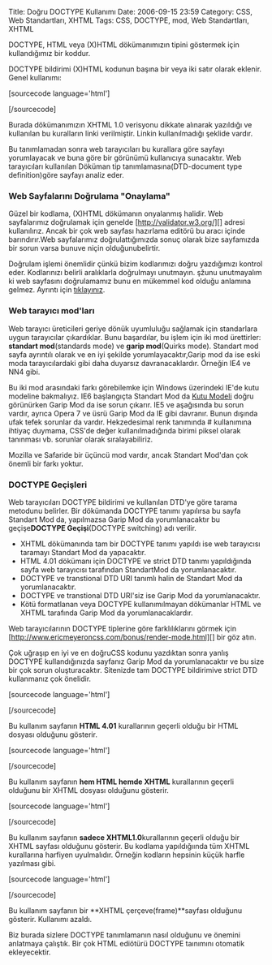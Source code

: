 Title: Doğru DOCTYPE Kullanımı
Date: 2006-09-15 23:59
Category: CSS, Web Standartları, XHTML
Tags: CSS, DOCTYPE, mod, Web Standartları, XHTML

DOCTYPE, HTML veya (X)HTML dökümanımızın tipini göstermek için
kullandığımız bir koddur.

DOCTYPE bildirimi (X)HTML kodunun başına bir veya iki satır olarak
eklenir. Genel kullanımı:

[sourcecode language='html']
<!DOCTYPE html PUBLIC "-//W3C//DTD XHTML 1.0 Transitional//EN" "http://www.w3.org/TR/xhtml1/DTD/xhtml1-strict.dtd">
[/sourcecode] <!--more-->

Burada dökümanımızın XHTML 1.0 verisyonu dikkate alınarak yazıldığı ve
kullanılan bu kuralların linki verilmiştir. Linkin kullanılmadığı
şeklide vardır.

Bu tanımlamadan sonra web tarayıcıları bu kurallara göre sayfayı
yorumlayacak ve buna göre bir görünümü kullanıcıya sunacaktır. Web
tarayıcıları kullanılan Döküman tip tanımlamasına(DTD-document type
definition)göre sayfayı analiz eder.

### Web Sayfalarını Doğrulama "Onaylama"

Güzel bir kodlama, (X)HTML dökümanın onyalanmış halidir. Web
sayfalarımız doğrulamak için genelde [http://validator.w3.org/][] adresi
kullanılırız. Ancak bir çok web sayfası hazırlama editörü bu aracı
içinde barındırır.Web sayfalarımız doğrulattığımızda sonuç olarak bize
sayfamızda bir sorun varsa bunuve niçin olduğunubelirtir.

Doğrulam işlemi önemlidir çünkü bizim kodlarımızı doğru yazdığımızı
kontrol eder. Kodlarınızı belirli aralıklarla doğrulmayı unutmayın.
şžunu unutmayalım ki web sayfasını doğrulamamız bunu en mükemmel kod
olduğu anlamına gelmez. Ayrıntı için [tıklayınız][].

### Web tarayıcı mod'ları

Web tarayıcı üreticileri geriye dönük uyumluluğu sağlamak için
standarlara uygun tarayıcılar çıkardıklar. Bunu başardılar, bu işlem
için iki mod ürettirler: **standart mod**(standards mode) ve **garip
mod**(Quirks mode). Standart mod sayfa ayrıntılı olarak ve en iyi
şekilde yorumlayacaktır,Garip mod da ise eski moda tarayıcılardaki gibi
daha duyarsız davranacaklardır. Örneğin IE4 ve NN4 gibi.

Bu iki mod arasındaki farkı görebilemke için Windows üzerindeki IE'de
kutu modeline bakmalıyız. IE6 başlangıçta Standart Mod da [Kutu
Modeli][] doğru görünürken Garip Mod da ise sorun çıkarır. IE5 ve
aşağısında bu sorun vardır, ayrıca Opera 7 ve üsrü Garip Mod da IE gibi
davranır. Bunun dışında ufak tefek sorunlar da vardır. Hekzedesimal renk
tanımında \# kullanımına ihtiyaç duymama, CSS'de değer kullanılmadığında
birimi piksel olarak tanınması vb. sorunlar olarak sıralayabiliriz.

Mozilla ve Safaride bir üçüncü mod vardır, ancak Standart Mod'dan çok
önemli bir farkı yoktur.

### DOCTYPE Geçişleri

Web tarayıcıları DOCTYPE bildirimi ve kullanılan DTD'ye göre tarama
metodunu belirler. Bir dökümanda DOCTYPE tanımı yapılırsa bu sayfa
Standart Mod da, yapılmazsa Garip Mod da yorumlanacaktır bu
geçişe**DOCTYPE Geçişi**(DOCTYPE switching) adı verilir.

-   XHTML dökümanında tam bir DOCTYPE tanımı yapıldı ise web tarayıcısı
    taramayı Standart Mod da yapacaktır.
-   HTML 4.01 dökümanı için DOCTYPE ve strict DTD tanımı yapıldığında
    sayfa web tarayıcısı tarafından StandartMod da yorumlanacaktır.
-   DOCTYPE ve transtional DTD URI tanımlı halin de Standart Mod da
    yorumlanacaktır.
-   DOCTYPE ve transtional DTD URI'siz ise Garip Mod da yorumlanacaktır.
-   Kötü formatlanan veya DOCTYPE kullanımılmayan dökümanlar HTML ve
    XHTML tarafında Garip Mod da yorumlanacaklardır.

Web tarayıcılarının DOCTYPE tiplerine göre farklılıklarını görmek için
[http://www.ericmeyeroncss.com/bonus/render-mode.html][] bir göz atın.

Çok uğraşıp en iyi ve en doğruCSS kodunu yazdıktan sonra yanlış DOCTYPE
kullandığınızda sayfanız Garip Mod da yorumlanacaktır ve bu size bir çok
sorun oluşturacaktır. Sitenizde tam DOCTYPE bildirimive strict DTD
kullanmanız çok önelidir.

[sourcecode language='html']
<!DOCTYPE HTML PUBLIC "-//W3C//DTD HTML 4.01//EN" "http://www.w3.org/TR/html4/strict.dtd">
[/sourcecode]

Bu kullanım sayfanın **HTML 4.01** kurallarının geçerli olduğu bir HTML
dosyası olduğunu gösterir.

[sourcecode language='html']
<!DOCTYPE html PUBLIC "-//W3C//DTD XHTML 1.0 Transitional//EN" "http://www.w3.org/TR/xhtml1/DTD/xhtml1-transitional.dtd">
[/sourcecode]

Bu kullanım sayfanın **hem HTML hemde XHTML** kurallarının geçerli
olduğunu bir XHTML dosyası olduğunu gösterir.

[sourcecode language='html']
<!DOCTYPE html PUBLIC "-//W3C//DTD XHTML 1.0 Strict//EN" "http://www.w3.org/TR/xhtml1/DTD/xhtml1-strict.dtd">
[/sourcecode]

Bu kullanım sayfanın **sadece XHTML1.0**kurallarının geçerli olduğu bir
XHTML sayfası olduğunu gösterir. Bu kodlama yapıldığıında tüm XHTML
kurallarına harfiyen uyulmalıdır. Örneğin kodların hepsinin küçük harfle
yazılması gibi.

[sourcecode language='html']
<!DOCTYPE html PUBLIC "-//W3C//DTD XHTML 1.0 Transitional//EN" "http://www.w3.org/TR/xhtml1/DTD/xhtml1-frameset.dtd">
[/sourcecode]

Bu kullanım sayfanın bir **XHTML çerçeve(frame)**sayfası olduğunu
gösterir. Kullanımı azaldı.

Biz burada sizlere DOCTYPE tanımlamanın nasıl olduğunu ve önemini
anlatmaya çalıştık. Bir çok HTML ediötürü DOCTYPE taınımını otomatik
ekleyecektir.

</p>

  [http://validator.w3.org/]: http://validator.w3.org/
  [tıklayınız]: http://www.fatihhayrioglu.com/?p=146
  [Kutu Modeli]: http://www.fatihhayrioglu.com/?p=13
  [http://www.ericmeyeroncss.com/bonus/render-mode.html]: http://www.ericmeyeroncss.com/bonus/render-mode.html
